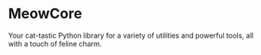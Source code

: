 # MeowCore
Your cat-tastic Python library for a variety of utilities and powerful tools, all with a touch of feline charm.
